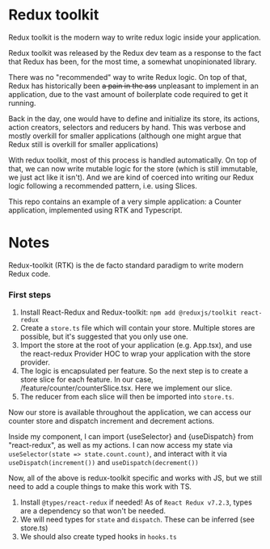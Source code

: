 # Redux toolkit

Redux toolkit is the modern way to write redux logic inside your application.

Redux toolkit was released by the Redux dev team as a response to the fact that Redux has been, for the most time, a somewhat unopinionated library.

There was no "recommended" way to write Redux logic. On top of that, Redux has historically been ~~a pain in the ass~~ unpleasant to implement in an application, due to the vast amount of boilerplate code required to get it running.

Back in the day, one would have to define and initialize its store, its actions, action creators, selectors and reducers by hand. 
This was verbose and mostly overkill for smaller applications (although one might argue that Redux still is overkill for smaller applications)

With redux toolkit, most of this process is handled automatically. 
On top of that, we can now write mutable logic for the store (which is still immutable, we just act like it isn't).
And we are kind of coerced into writing our Redux logic following a recommended pattern, i.e. using Slices.

This repo contains an example of a very simple application: a Counter application, implemented using RTK and Typescript.

# Notes

Redux-toolkit (RTK) is the de facto standard paradigm to write modern Redux code.

### First steps
1. Install React-Redux and Redux-toolkit: 
`npm add @reduxjs/toolkit react-redux`
2. Create a `store.ts` file which will contain your store. 
Multiple stores are possible, but it's suggested that you only use one.
3. Import the store at the root of your application (e.g. App.tsx), and use the react-redux Provider HOC
to wrap your application with the store provider.
4. The logic is encapsulated per feature. So the next step is to create a store slice for each feature.
In our case, /feature/counter/counterSlice.tsx. Here we implement our slice.
5. The reducer from each slice will then be imported into `store.ts`.

Now our store is available throughout the application, we can access our counter store and dispatch increment
and decrement actions.

Inside my component, I can import {useSelector} and {useDispatch} from "react-redux", as well as my actions.
I can now access my state via `useSelector(state => state.count.count)`, and interact with it via 
`useDispatch(increment())` and `useDispatch(decrement())`  

Now, all of the above is redux-toolkit specific and works with JS, but we still need to add a couple things to make this
work with TS.

1. Install `@types/react-redux` if needed! As of `React Redux v7.2.3`, types are a dependency so that won't be needed.
2. We will need types for `state` and `dispatch`. These can be inferred (see store.ts)
3. We should also create typed hooks in `hooks.ts`